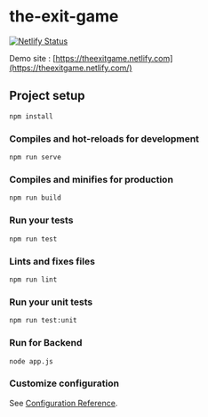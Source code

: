 # the-exit-game
[![Netlify Status](https://api.netlify.com/api/v1/badges/401734f0-6ce6-4146-b257-70e9791fddaa/deploy-status)](https://app.netlify.com/sites/theexitgame/deploys)

Demo site : [https://theexitgame.netlify.com](https://theexitgame.netlify.com/)

## Project setup
```
npm install
```

### Compiles and hot-reloads for development
```
npm run serve
```

### Compiles and minifies for production
```
npm run build
```

### Run your tests
```
npm run test
```

### Lints and fixes files
```
npm run lint
```

### Run your unit tests
```
npm run test:unit
```

### Run for Backend
```
node app.js
```

### Customize configuration
See [Configuration Reference](https://cli.vuejs.org/config/).
